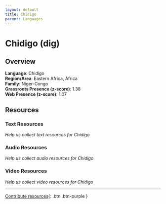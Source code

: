 ```yaml
---
layout: default
title: Chidigo
parent: Languages
---
```


# Chidigo (dig)

## Overview

**Language**: Chidigo  
**Region/Area**: Eastern Africa, Africa  
**Family**: Niger-Congo  
**Grassroots Presence (z-score)**: 1.38  
**Web Presence (z-score)**: 1.07  

## Resources

### Text Resources
*Help us collect text resources for Chidigo*

### Audio Resources
*Help us collect audio resources for Chidigo*

### Video Resources
*Help us collect video resources for Chidigo*

---

[Contribute resources](https://forms.office.com/e/1SfLJx3u1r){: .btn .btn-purple }
